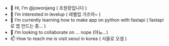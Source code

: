 - 👋 Hi, I’m @jowonjang ( 조원장입니다 )
- 👀 I’m interested in levelup ( 레벨업 가즈아~ )
- 🌱 I’m currently learning how to make app on python with fastapi ( fastapi로 앱 만드는 중... )
- 💞️ I’m looking to collaborate on ... nope (아뇨...)
- 📫 How to reach me is visit seoul in korea ( 서울로 오셈 )

<!---
jowonjang/jowonjang is a ✨ special ✨ repository because its `README.md` (this file) appears on your GitHub profile.
You can click the Preview link to take a look at your changes.
--->
